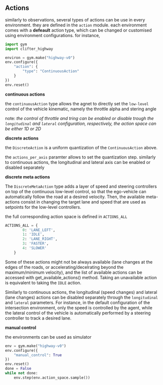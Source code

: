 ## Actions

similarly to observations, several types of actions can be use in every environment. they are defined in the ``action`` module. each environment comes with a __defeault__ action type, which can be changed or customised using environment configurations. for instance,

```python
import gym
import clifter_highway

environ = gym.make("highway-v0")
env.configure({
    "action": {
        "type": "ContinuousAction"
    }
})
env.reset()
```

**continuous actions**

the ``continuousAction`` type allows the agnet to directly set the ``low-level`` control of the vehicle kinematic, namely the throttle alpha and stering angle

note:
_the control of throttle and tring can be enabled or disable trough the ``longitudinal`` and ``lateral`` configuration, respectively, the action space can be either 1D or 2D_

**discrete actions**

the ``DiscreteAction`` is a uniform quantization of the ``ContinuousAction`` above.

the ``actions_per_axis`` paramter allows to set the quantization step. similarly to continuous actions, the longitudinal and lateral axis can be enabled or disabled separately

**discrete meta actions**

The ``DiscreteMetaAction`` type adds a layer of speed and steering controllers on top of the continuous low-level control, so that the ego-vehicle can automatically follow the road at a desired velocity. Then, the available meta-actions consist in changing the target lane and speed that are used as setpoints for the low-level controllers.

the full corresponding action space is defined in ``ACTIONS_ALL``

```python
ACTIONS_ALL = {
        0: 'LANE_LEFT',
        1: 'IDLE',
        2: 'LANE_RIGHT',
        3: 'FASTER',
        4: 'SLOWER'
    }
```
Some of these actions might not be always available (lane changes at the edges of the roads, or accelerating/decelrating beyond the maximum/minimum velocity), and the list of available actions can be accessed with get_available_actions() method. Taking an unavailable action is equivalent to taking the ``IDLE`` action.

Similarly to continuous actions, the longitudinal (speed changes) and lateral (lane changes) actions can be disabled separately through the ``longitudinal`` and ``lateral`` parameters. For instance, in the default configuration of the intersection environment, only the speed is controlled by the agent, while the lateral control of the vehicle is automatically performed by a steering controller to track a desired lane.

**manual control**

the environments can be used as simulator

```python
env = gym.make("highway-v0")
env.configure({
    "manual_control": True
})
env.reset()
done = False
while not done:
    env.step(env.action_space.sample())
```